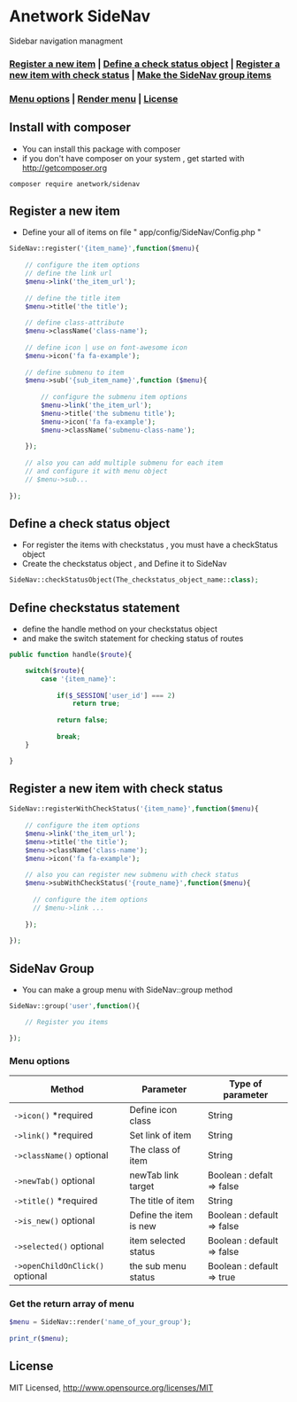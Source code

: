 # Anetwork SideNav
Sidebar navigation managment

### [Register a new item](#register-a-new-item) | [Define a check status object](#define-a-check-status-object) | [Register a new item with check status](#register-a-new-item-with-check-status) | [Make the SideNav group items](#sidenav-group) 
### [Menu options](#menu-options) | [Render menu](#get-the-return-array-of-menu) | [License](#license)

## Install with composer
* You can install this package with composer
* if you don't have composer on your system , get started with http://getcomposer.org
```
composer require anetwork/sidenav
```

## Register a new item
* Define your all of items on file " app/config/SideNav/Config.php "

```php
SideNav::register('{item_name}',function($menu){
    
    // configure the item options
    // define the link url
    $menu->link('the_item_url');
    
    // define the title item
    $menu->title('the title');
    
    // define class-attribute
    $menu->className('class-name');
    
    // define icon | use on font-awesome icon
    $menu->icon('fa fa-example');
    
    // define submenu to item
    $menu->sub('{sub_item_name}',function ($menu){
    
        // configure the submenu item options
        $menu->link('the_item_url');
        $menu->title('the submenu title');
        $menu->icon('fa fa-example');
        $menu->className('submenu-class-name');
        
    });
    
    // also you can add multiple submenu for each item
    // and configure it with menu object
    // $menu->sub...
    
});
```

## Define a check status object

* For register the items with checkstatus , you must have a checkStatus object
* Create the checkstatus object , and Define it to SideNav

```php
SideNav::checkStatusObject(The_checkstatus_object_name::class);
```

## Define checkstatus statement
* define the handle method on your checkstatus object
* and make the switch statement for checking status of routes

```php
public function handle($route){

    switch($route){
        case '{item_name}':
        
            if($_SESSION['user_id'] === 2)
                return true;
        
            return false;
        
            break;
    }

}
```


## Register a new item with check status

```php
SideNav::registerWithCheckStatus('{item_name}',function($menu){
  
    // configure the item options
    $menu->link('the_item_url');
    $menu->title('the title');
    $menu->className('class-name');
    $menu->icon('fa fa-example');
    
    // also you can register new submenu with check status
    $menu->subWithCheckStatus('{route_name}',function($menu){
    
      // configure the item options
      // $menu->link ...
      
    });
    
});
```

## SideNav Group
* You can make a group menu with SideNav::group method

```php
SideNav::group('user',function(){

    // Register you items

});
```


### Menu options

| Method  | Parameter | Type of parameter | 
| ------- | --------- | -------- |
| `->icon()` *required | Define icon class | String |
| `->link()` *required | Set link of item | String |
| `->className()` optional | The class of item | String |
| `->newTab()` optional | newTab link target | Boolean : defalt => false |
| `->title()` *required | The title of item | String |
| `->is_new()` optional | Define the item is new | Boolean : default => false |
| `->selected()` optional | item selected status | Boolean : default => false |
| `->openChildOnClick()` optional | the sub menu status | Boolean : default => true |


### Get the return array of menu

```php
$menu = SideNav::render('name_of_your_group');
    
print_r($menu);
```

## License
MIT Licensed, http://www.opensource.org/licenses/MIT
